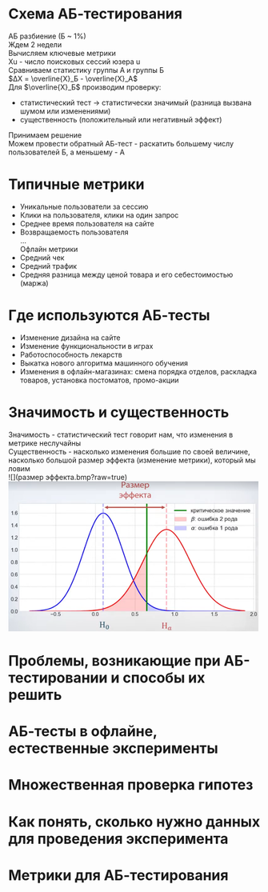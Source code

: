 # Схема AБ-тестирования
АБ разбиение (Б ~ 1%) </br>
Ждем 2 недели </br>
Вычисляем ключевые метрики </br>
Xu - число поисковых сессий юзера u </br>
Сравниваем статистику группы А и группы Б </br>
$ΔX = \overline{X}_Б - \overline{X}_А$ </br>
Для $\overline{X}_Б$ производим проверку: </br>
- статистический тест -> статистически значимый (разница вызвана шумом или изменениями)</br>
- существенность (положительный или негативный эффект) </br>

Принимаем решение </br>
Можем провести обратный АБ-тест - раскатить большему числу пользователей Б, а меньшему - А </br>
# Типичные метрики
* Уникальные пользователи за сессию
* Клики на пользователя, клики на один запрос
* Среднее время пользователя на сайте
* Возвращаемость пользователя</br>
...</br>
Офлайн метрики</br>
* Средний чек
* Средний трафик
* Средняя разница между ценой товара и его себестоимостью (маржа)
# Где используются АБ-тесты
* Изменение дизайна на сайте
* Изменение функциональности в играх
* Работоспособность лекарств
* Выкатка нового алгоритма машинного обучения
* Изменения в офлайн-магазинах: смена порядка отделов, раскладка товаров, установка постоматов, промо-акции
# Значимость и существенность
Значимость - статистический тест говорит нам, что изменения в метрике неслучайны</br>
Существенность - насколько изменения большие по своей величине, насколько большой размер эффекта (изменение метрики), который мы ловим </br>
![](размер эффекта.bmp?raw=true)
<img src="размер эффекта.bmp" alt="Размер эффекта" width="500" height="300">
# Проблемы, возникающие при АБ-тестировании и способы их решить

# АБ-тесты в офлайне, естественные эксперименты

# Множественная проверка гипотез

# Как понять, сколько нужно данных для проведения эксперимента

# Метрики для АБ-тестирования
